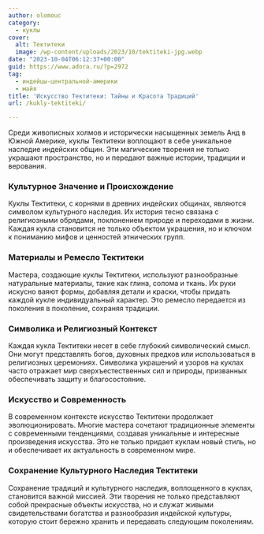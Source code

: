 ```yaml
---
author: olomouc
category:
  - куклы
cover:
  alt: Тектитеки
  image: /wp-content/uploads/2023/10/tektiteki-jpg.webp
date: "2023-10-04T06:12:37+00:00"
guid: https://www.adora.ru/?p=2972
tag:
  - индейцы-центральной-америки
  - майя
title: 'Искусство Тектитеки: Тайны и Красота Традиций'
url: /kukly-tektiteki/

---
```

Среди живописных холмов и исторически насыщенных земель Анд в Южной Америке, куклы Тектитеки воплощают в себе уникальное наследие индейских общин. Эти магические творения не только украшают пространство, но и передают важные истории, традиции и верования.

### Культурное Значение и Происхождение

Куклы Тектитеки, с корнями в древних индейских общинах, являются символом культурного наследия. Их история тесно связана с религиозными обрядами, поклонением природе и переходами в жизни. Каждая кукла становится не только объектом украшения, но и ключом к пониманию мифов и ценностей этнических групп.

### Материалы и Ремесло Тектитеки

Мастера, создающие куклы Тектитеки, используют разнообразные натуральные материалы, такие как глина, солома и ткань. Их руки искусно ваяют формы, добавляя детали и краски, чтобы придать каждой кукле индивидуальный характер. Это ремесло передается из поколения в поколение, сохраняя традиции.

### Символика и Религиозный Контекст

Каждая кукла Тектитеки несет в себе глубокий символический смысл. Они могут представлять богов, духовных предков или использоваться в религиозных церемониях. Символика украшений и узоров на куклах часто отражает мир сверхъестественных сил и природы, призванных обеспечивать защиту и благосостояние.

### Искусство и Современность

В современном контексте искусство Тектитеки продолжает эволюционировать. Многие мастера сочетают традиционные элементы с современными тенденциями, создавая уникальные и интересные произведения искусства. Это не только придает куклам новый стиль, но и обеспечивает их актуальность в современном мире.

### Сохранение Культурного Наследия Тектитеки

Сохранение традиций и культурного наследия, воплощенного в куклах, становится важной миссией. Эти творения не только представляют собой прекрасные объекты искусства, но и служат живыми свидетельствами богатства и разнообразия индейской культуры, которую стоит бережно хранить и передавать следующим поколениям.
